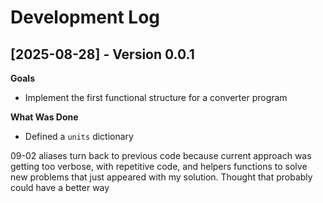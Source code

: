 # Development Log

## [2025-08-28] - Version 0.0.1

**Goals**
- Implement the first functional structure for a converter program

**What Was Done**
- Defined a `units` dictionary

09-02
aliases
turn back to previous code because current approach was getting too verbose, with repetitive code, and helpers functions to solve new problems that just appeared with my solution.
Thought that probably could have a better way